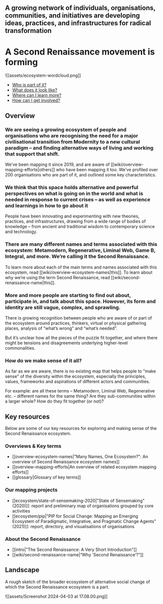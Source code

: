 
## A growing network of individuals, organisations, communities, and initiatives are developing ideas, practices, and infrastructures for radical transformation 

# A Second Renaissance movement is forming

![[assets/ecosystem-wordcloud.png]]

- [Who is part of it?](https://secondrenaissance.net/ecosystem/pip-2021)
- [What does it look like?](#landscape)
- [Where can I learn more?](#resources)
- [How can I get involved?](https://lifeitself.org/get-involved)

## Overview

### We are seeing a growing ecosystem of people and organisations who are recognising the need for a major civilisational transition from Modernity to a new cultural paradigm – and finding alternative ways of living and working that support that shift.
  
We’ve been mapping it since 2019, and are aware of [[wiki/overview-mapping-efforts|others]] who have been mapping it too. We’ve profiled over 200 organisations who are part of it, and outlined some key characteristics.

### We think that this space holds alternative and powerful perspectives on what is going on in the world and what is needed in response to current crises – as well as experience and learnings in how to go about it

People have been innovating and experimenting with new theories, practices, and infrastructures, drawing from a wide range of bodies of knowledge – from ancient and traditional wisdom to contemporary science and technology. 
  
### There are many different names and terms associated with this ecosystem: Metamodern, Regenerative, Liminal Web, Game B, Integral, and more. We’re calling it the Second Renaissance. 

To learn more about each of the main terms and names associated with this ecosystem, read [[wiki/overview-ecosystem-names|this]]. To learn about why we’re using the term Second Renaissance, read [[wiki/second-renaissance-name|this]]. 
  
### More and more people are starting to find out about, participate in, and talk about this space. However, its form and identity are still vague, complex, and sprawling.

There is growing recognition between people who are aware of or part of the ecosystem around practices, thinkers, virtual or physical gathering places, analysis of “what’s wrong” and “what’s needed”. 

But it’s unclear how all the pieces of the puzzle fit together, and where there might be tensions and disagreements underlying higher-level commonalities. 

### How do we make sense of it all?

As far as we are aware, there is no existing map that helps people to "make sense" of the diversity within the ecosystem, especially the principles, values, frameworks and aspirations of different actors and communities.

For example: are all these terms – Metamodern, Liminal Web, Regenerative etc. – different names for the same thing? Are they sub-communities within a larger whole? How do they fit together (or not)?
<a id = "resources"></a>
## Key resources

Below are some of our key resources for exploring and making sense of the Second Renaissance ecosystem.

### Overviews & Key terms

- [[overview-ecosystem-names|"Many Names, One Ecosystem?": An overview of Second Renaissance ecosystem names]]
- [[overview-mapping-efforts|An overview of related ecosystem mapping efforts]]
- [[glossary|Glossary of key terms]]
<a id=#mapping></a>
### Our mapping projects

- [[ecosystem/state-of-sensemaking-2020|"State of Sensemaking" (2020)]]: report and preliminary map of organisations grouped by core activities 
- [[ecosystem/pip|"PIP for Social Change: Mapping an Emerging Ecosystem of Paradigmatic, Integrative, and Pragmatic Change Agents" (2021)]]: report, directory, and visualisations of organisations

### About the Second Renaissance

- [[intro|"The Second Renaissance: A Very Short Introduction"]]
- [[wiki/second-renaissance-name|“Why ‘Second Renaissance’?”]] 

## Landscape

A rough sketch of the broader ecosystem of alternative social change of which the Second Renaissance ecosystem is a part.

![[assets/Screenshot 2024-04-03 at 17.08.00.png]]